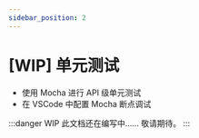 ```yaml
---
sidebar_position: 2
---
```


# [WIP] 单元测试

- 使用 Mocha 进行 API 级单元测试
- 在 VSCode 中配置 Mocha 断点调试

:::danger WIP
此文档还在编写中…… 敬请期待。
:::